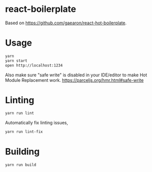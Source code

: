 # react-boilerplate

Based on <https://github.com/gaearon/react-hot-boilerplate>.

# Usage
```sh
yarn
yarn start
open http://localhost:1234
```

Also make sure "safe write" is disabled in your IDE/editor to make Hot Module Replacement work.
<https://parceljs.org/hmr.html#safe-write>

# Linting
```sh
yarn run lint
```

Automatically fix linting issues,
```sh
yarn run lint-fix
```

# Building
```sh
yarn run build
```
